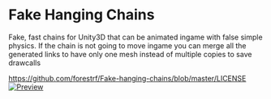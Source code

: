 # Fake Hanging Chains
Fake, fast chains for Unity3D that can be animated ingame with false simple physics.
If the chain is not going to move ingame you can merge all the generated links to have only one mesh 
instead of multiple copies to save drawcalls

https://github.com/forestrf/Fake-hanging-chains/blob/master/LICENSE
[![Preview](https://github.com/forestrf/Fake-hanging-chains/blob/master/Readme/chain.gif)](https://github.com/forestrf/Fake-hanging-chains/blob/master/Readme/chain.webm)
